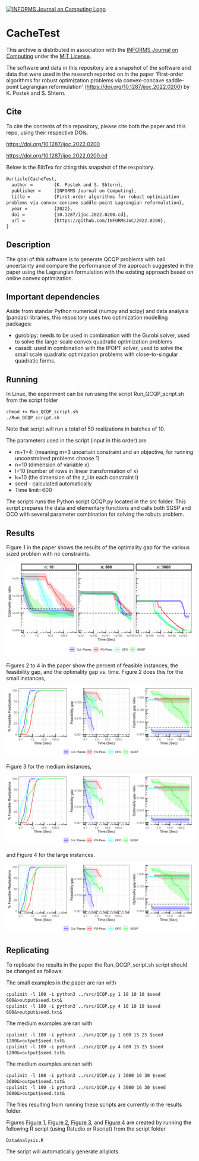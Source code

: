 [![INFORMS Journal on Computing Logo](https://INFORMSJoC.github.io/logos/INFORMS_Journal_on_Computing_Header.jpg)](https://pubsonline.informs.org/journal/ijoc)

# CacheTest

This archive is distributed in association with the [INFORMS Journal on
Computing](https://pubsonline.informs.org/journal/ijoc) under the [MIT License](LICENSE).

The software and data in this repository are a snapshot of the software and data that were used in the research reported on in the paper 
'First-order algorithms for robust optimization problems via convex-concave saddle-point Lagrangian reformulation' (https://doi.org/10.1287/ijoc.2022.0200) by K. Postek and S. Shtern. 

## Cite

To cite the contents of this repository, please cite both the paper and this repo, using their respective DOIs.

https://doi.org/10.1287/ijoc.2022.0200

https://doi.org/10.1287/ijoc.2022.0200.cd

Below is the BibTex for citing this snapshot of the respoitory.

```
@article{CacheTest,
  author =        {K. Postek and S. Shtern},
  publisher =     {INFORMS Journal on Computing},
  title =         {First-order algorithms for robust optimization problems via convex-concave saddle-point Lagrangian reformulation},
  year =          {2022},
  doi =           {10.1287/ijoc.2022.0200.cd},
  url =           {https://github.com/INFORMSJoC/2022.0200},
}  
```

## Description

The goal of this software is to generate QCQP problems with ball uncertainty and compare the performance of the approach suggested in the paper using the Lagrangian formulation with the existing approach based on online convex optimization.

## Important dependencies

Aside from standar Python numerical (numpy and scipy) and data analysis (pandas) libraries, this repository uses two optimization modelling packages:
- gurobipy: needs to be used in combination with the Gurobi solver, used to solve the large-scale convex quadratic optimization problems
- casadi: used in combination with the IPOPT solver, used to solve the small scale quadratic optimization problems with close-to-singular quadratic forms.

## Running

In Linux, the experiment can be run using the script Run_QCQP_script.sh from the script folder

```
chmod +x Run_QCQP_script.sh
./Run_QCQP_script.sh
```

Note that script will run a total of 50 realizations in batches of 10.

The parameters used in the script (input in this order) are
- m+1=4: (meaning m=3 uncertain constraint and an objective, for running unconstrained problems choose 1)
- n=10 (dimension of variable x)
- l=10 (number of rows in linear transformation of x)
- k=10 (the dimension of the z_i in each constraint i)
- seed - calculated automatically
- Time limit=600  

The scripts runs the Python script QCQP.py located in the src folder. This script prepares the data and elementary functions and calls both SGSP and OCO with several parameter combination for solving the robuts problem.


## Results

Figure 1 in the paper shows the results of the optimality gap for the various sized problem with no constraints.

![Figure 1](results/opt_gap_noconstraints.eps.png)

Figures 2 to 4 in the paper show the percent of feasible instances, the feasibility gap, and the optimality gap vs. time. Figure 2 does this for the small instances, 

![Figure 2](results/all_graphs_n10_m4_k10_l10.eps.png)

Figure 3 for the medium instances,

![Figure 3](results/all_graphs_n10_m4_k10_l10.eps.png)

and Figure 4 for the large instances.

![Figure 4](results/all_graphs_n10_m4_k10_l10.eps.png)


## Replicating

To replicate the results in the paper the Run_QCQP_script.sh script should be changed as follows:

The small examples in the paper are ran with 
```
cpulimit -l 100 -i python3 ../src/QCQP.py 1 10 10 10 $seed 600&>output$seed.txt&
cpulimit -l 100 -i python3 ../src/QCQP.py 4 10 10 10 $seed 600&>output$seed.txt&

```
The medium examples are ran with
```
cpulimit -l 100 -i python3 ../src/QCQP.py 1 600 15 25 $seed 1200&>output$seed.txt&
cpulimit -l 100 -i python3 ../src/QCQP.py 4 600 15 25 $seed 1200&>output$seed.txt&
```

The medium examples are ran with
```
cpulimit -l 100 -i python3 ../src/QCQP.py 1 3600 16 30 $seed 3600&>output$seed.txt&
cpulimit -l 100 -i python3 ../src/QCQP.py 4 3600 16 30 $seed 3600&>output$seed.txt&
```
The files resulting from running these scripts are currently in the results folder.

Figures [Figure 1](results/opt_gap_noconstraints.eps.png), [Figure 2](results/all_graphs_n10_m4_k10_l10.eps.png), 
[Figure 3](results/all_graphs_n600_m4_k25_l15.eps.png), and [Figure 4](results/all_graphs_n600_m4_k25_l15.eps.png) are created by 
running the following R script (using Rstudio or Rscript) from the script folder
```
DataAnalysis.R
```
The script will automatically generate all plots.

